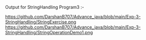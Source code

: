 Output for StringHandling Program3 :-

https://github.com/DarshanB707/Advance_java/blob/main/Exp-3-StringHandling/StringExercise.png 
https://github.com/DarshanB707/Advance_java/blob/main/Exp-3-StringHandling/StringOperationDemo1.png
